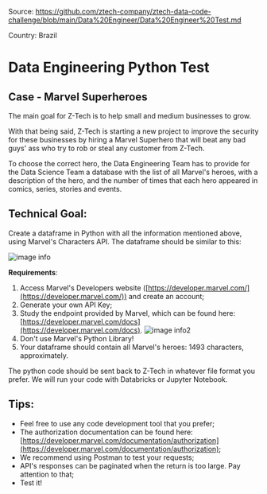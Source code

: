 Source: https://github.com/ztech-company/ztech-data-code-challenge/blob/main/Data%20Engineer/Data%20Engineer%20Test.md 

Country: Brazil

# Data Engineering Python Test


## Case - Marvel Superheroes

The main goal for Z-Tech is to help small and medium businesses to grow.

With that being said, Z-Tech is starting a new project to improve the security for these businesses by hiring a Marvel Superhero that will beat any bad guys' ass who try to rob or steal any customer from Z-Tech. 

To choose the correct hero, the Data Engineering Team has to provide for the Data Science Team a database with the list of all Marvel's heroes, with a description of the hero, and the number of times that each hero appeared in comics, series, stories and events.


## Technical Goal:

Create a dataframe in Python with all the information mentioned above, using Marvel's Characters API. The dataframe should be similar to this:

![image info](https://gitlab.com/natakorn.chanpetch/code_learning/-/tree/main/data_challenges/2021_JUL_ZTECH_BR/picture/Screen_Shot_2021-07-12_at_11.12.45.png)



**Requirements**:



1. Access Marvel's Developers website ([https://developer.marvel.com/](https://developer.marvel.com/)) and create an account;
2. Generate your own API Key;
3. Study the endpoint provided by Marvel, which can be found here: [https://developer.marvel.com/docs](https://developer.marvel.com/docs).
![image info2](https://gitlab.com/natakorn.chanpetch/code_learning/-/tree/main/data_challenges/2021_JUL_ZTECH_BR/picture/Screen_Shot_2021-02-25_at_18.54.35.png)
4. Don't use Marvel's Python Library!
5. Your dataframe should contain all Marvel's heroes: 1493 characters, approximately.

The python code should be sent back to Z-Tech in whatever file format you prefer. We will run your code with Databricks or Jupyter Notebook.


## Tips:

*   Feel free to use any code development tool that you prefer;
*   The authorization documentation can be found here: [https://developer.marvel.com/documentation/authorization](https://developer.marvel.com/documentation/authorization);
*   We recommend using Postman to test your requests;
*   API's responses can be paginated when the return is too large. Pay attention to that;
*   Test it!
